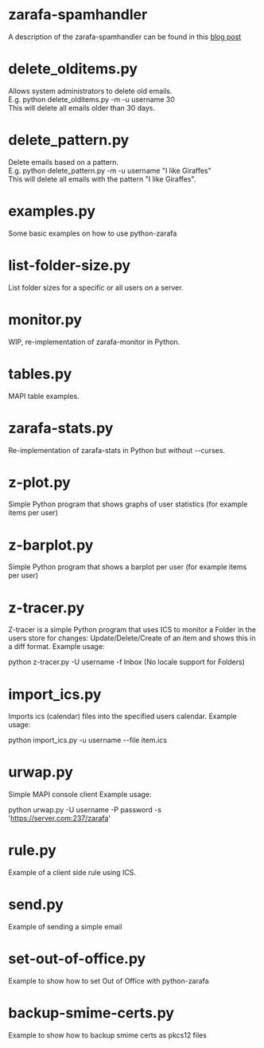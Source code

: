 zarafa-spamhandler
====
A description of the zarafa-spamhandler can be found in this [blog post](https://www.zarafa.com/cool-scripts-and-tools-automated-spam-processing-with-python-zarafa-and-zarafa-spamhandler-py/)

delete\_olditems.py
=====
Allows system administrators to delete old emails.  
E.g. python delete\_olditems.py -m -u username 30  
This will delete all emails older than 30 days.

delete\_pattern.py
=====
Delete emails based on a pattern.  
E.g. python delete\_pattern.py -m -u username "I like Giraffes"  
This will delete all emails with the pattern "I like Giraffes".

examples.py
=====
Some basic examples on how to use python-zarafa

list-folder-size.py
=====
List folder sizes for a specific or all users on a server.

monitor.py
=====
WIP, re-implementation of zarafa-monitor in Python.

tables.py
=====
MAPI table examples.

zarafa-stats.py
=====

Re-implementation of zarafa-stats in Python but without --curses.

z-plot.py
====

Simple Python program that shows graphs of user statistics (for example items per user)

z-barplot.py
====

Simple Python program that shows a barplot per user (for example items per user)

z-tracer.py
===========

Z-tracer is a simple Python program that uses ICS to monitor a Folder in the users store for changes: Update/Delete/Create of an item and shows this in a diff format.
Example usage:

python z-tracer.py -U username -f Inbox (No locale support for Folders)

import\_ics.py
=============

Imports ics (calendar) files into the specified users calendar.
Example usage:

python import\_ics.py -u username --file item.ics

urwap.py
========

Simple MAPI console client
Example usage:

python urwap.py -U username -P password -s 'https://server.com:237/zarafa'

rule.py
=======

Example of a client side rule using ICS.


send.py
=======

Example of sending a simple email

set-out-of-office.py
====================

Example to show how to set Out of Office with python-zarafa

backup-smime-certs.py
=====================
Example to show how to backup smime certs as pkcs12 files
